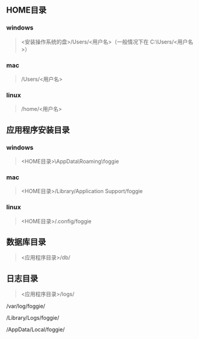 ## HOME目录
### windows
>  <安装操作系统的盘>/Users/<用户名>（一般情况下在 C:\Users/<用户名>）
### mac
>  /Users/<用户名>
### linux
>  /home/<用户名>

## 应用程序安装目录
### windows
> <HOME目录>\AppData\Roaming\foggie
### mac
> <HOME目录>/Library/Application Support/foggie
### linux
> <HOME目录>/.config/foggie

## 数据库目录
> <应用程序目录>/db/

## 日志目录
> <应用程序目录>/logs/
<Liunx>
 /var/log/foggie/

 <Mac>

 <HOME>/Library/Logs/foggie/
 
 <Windows>
 <Home>/AppData/Local/foggie/
